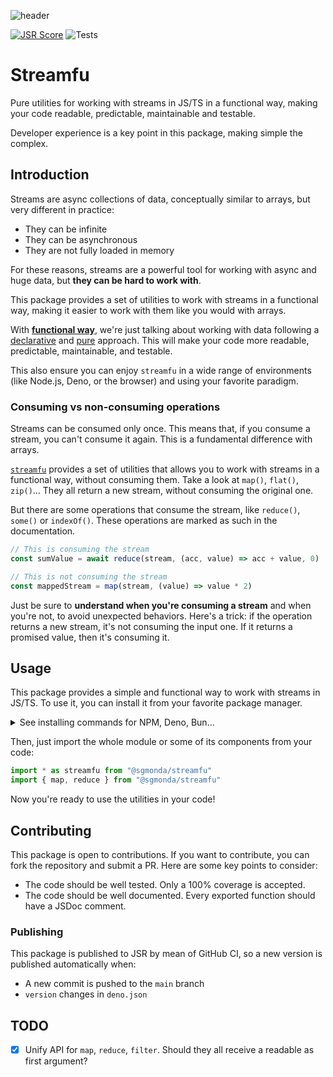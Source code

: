 ![header](https://github.com/user-attachments/assets/97963ef5-68a6-449e-ad16-081a9bdc9103)

[![JSR Score](https://jsr.io/badges/@sgmonda/streamfu/score)](https://jsr.io/@sgmonda/streamfu) ![Tests](https://github.com/github/docs/actions/workflows/test.yml/badge.svg)

# Streamfu

Pure utilities for working with streams in JS/TS in a functional way, making your code readable, predictable, maintainable and testable.

Developer experience is a key point in this package, making simple the complex.

## Introduction

Streams are async collections of data, conceptually similar to arrays, but very different in practice:

- They can be infinite
- They can be asynchronous
- They are not fully loaded in memory

For these reasons, streams are a powerful tool for working with async and huge data, but **they can be hard to work with**.

This package provides a set of utilities to work with streams in a functional way, making it easier to work with them like you would with arrays.

With **[functional way](https://en.wikipedia.org/wiki/Functional_programming)**, we're just talking about working with data following a [declarative](https://en.wikipedia.org/wiki/Declarative_programming) and [pure](https://en.wikipedia.org/wiki/Pure_function) approach. This will make your code more readable, predictable, maintainable, and testable.

This also ensure you can enjoy `streamfu` in a wide range of environments (like Node.js, Deno, or the browser) and using your favorite paradigm.

### Consuming vs non-consuming operations

Streams can be consumed only once. This means that, if you consume a stream, you can't consume it again. This is a fundamental difference with arrays.

[`streamfu`](https://jsr.io/@sgmonda/streamfu) provides a set of utilities that allows you to work with streams in a functional way, without consuming them. Take a look at `map()`, `flat()`, `zip()`... They all return a new stream, without consuming the original one.

But there are some operations that consume the stream, like `reduce()`, `some()` or `indexOf()`. These operations are marked as such in the documentation.

```typescript
// This is consuming the stream
const sumValue = await reduce(stream, (acc, value) => acc + value, 0)

// This is not consuming the stream
const mappedStream = map(stream, (value) => value * 2)
```

Just be sure to **understand when you're consuming a stream** and when you're not, to avoid unexpected behaviors. Here's a trick: if the operation returns a new stream, it's not consuming the input one. If it returns a promised value, then it's consuming it.

## Usage

This package provides a simple and functional way to work with streams in JS/TS. To use it, you can install it from your favorite package manager.

<details>
  <summary>See installing commands for NPM, Deno, Bun...</summary>

- npm: `npx jsr add @sgmonda/streamfu`
- yarn: `yarn dlx jsr add @sgmonda/streamfu`
- pnpm: `pnpm dlx jsr add @sgmonda/streamfu`
- deno: `deno add jsr:@sgmonda/streamfu`
- bun: `bunx jsr add @sgmonda/streamfu`

</details>

Then, just import the whole module or some of its components from your code:

```typescript
import * as streamfu from "@sgmonda/streamfu"
import { map, reduce } from "@sgmonda/streamfu"
```

Now you're ready to use the utilities in your code!

## Contributing

This package is open to contributions. If you want to contribute, you can fork the repository and submit a PR. Here are some key points to consider:

- The code should be well tested. Only a 100% coverage is accepted.
- The code should be well documented. Every exported function should have a JSDoc comment.

### Publishing

This package is published to JSR by mean of GitHub CI, so a new version is published automatically when:

- A new commit is pushed to the `main` branch
- `version` changes in `deno.json`

## TODO

- [x] Unify API for `map`, `reduce`, `filter`. Should they all receive a readable as first argument?
